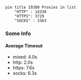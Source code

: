 
```mermaid
pie title 19380 Proxies in list
    "HTTP" : 14330
    "HTTPS": 3729
    "SOCKS" : 3363
```

### Some Info
#### Average Timeout

- mixed: 4.0s
- http: 2.0s
- https: 7.6s
- socks: 6.3s